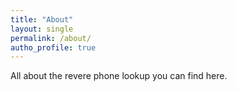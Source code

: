 ```yaml
---
title: "About"
layout: single
permalink: /about/
autho_profile: true
---
```


All about the revere phone lookup you can find here.
